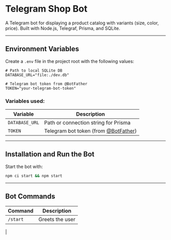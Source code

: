 # Telegram Shop Bot

A Telegram bot for displaying a product catalog with variants (size, color, price). Built with Node.js, Telegraf, Prisma, and SQLite.

---

## Environment Variables

Create a `.env` file in the project root with the following values:

```env
# Path to local SQLite DB
DATABASE_URL="file:./dev.db"

# Telegram bot token from @BotFather
TOKEN="your-telegram-bot-token"
```

### Variables used:

| Variable      | Description                                         |
|---------------|-----------------------------------------------------|
| `DATABASE_URL`| Path or connection string for Prisma                |
| `TOKEN`       | Telegram bot token (from [@BotFather](https://t.me/BotFather)) |

---

## Installation and Run the Bot

Start the bot with:

```bash
npm ci start && npm start
```

---

##  Bot Commands

| Command     | Description                                      |
|-------------|--------------------------------------------------|
| `/start`    | Greets the user                                  |
| 

